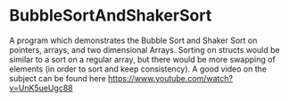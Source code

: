 # BubbleSortAndShakerSort
A program which demonstrates the Bubble Sort and Shaker Sort on pointers, arrays, and two dimensional Arrays. Sorting on structs would be similar to a sort on a regular array, but there would be more swapping of elements (in order to sort and keep consistency).
A good video on the subject can be found here https://www.youtube.com/watch?v=UnK5ueUgc88
